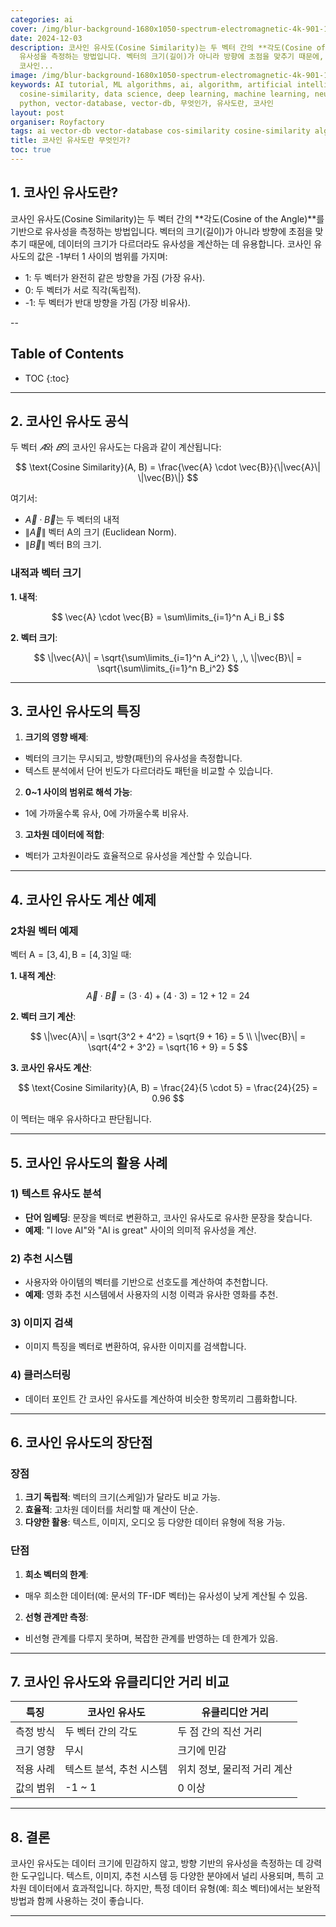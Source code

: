 ```yaml
---
categories: ai
cover: /img/blur-background-1680x1050-spectrum-electromagnetic-4k-901-1.jpg
date: 2024-12-03
description: 코사인 유사도(Cosine Similarity)는 두 벡터 간의 **각도(Cosine of the Angle)**를 기반으로
  유사성을 측정하는 방법입니다. 벡터의 크기(길이)가 아니라 방향에 초점을 맞추기 때문에, 데이터의 크기가 다르더라도 유사성을 계산하는 데 유용합니다.
  코사인...
image: /img/blur-background-1680x1050-spectrum-electromagnetic-4k-901-1.jpg
keywords: AI tutorial, ML algorithms, ai, algorithm, artificial intelligence, cos-similarity,
  cosine-similarity, data science, deep learning, machine learning, neural networks,
  python, vector-database, vector-db, 무엇인가, 유사도란, 코사인
layout: post
organiser: Royfactory
tags: ai vector-db vector-database cos-similarity cosine-similarity algorithm
title: 코사인 유사도란 무엇인가?
toc: true
---
```


## 1. 코사인 유사도란?
코사인 유사도(Cosine Similarity)는 두 벡터 간의 **각도(Cosine of the Angle)**를 기반으로 유사성을 측정하는 방법입니다. 벡터의 크기(길이)가 아니라 방향에 초점을 맞추기 때문에, 데이터의 크기가 다르더라도 유사성을 계산하는 데 유용합니다.
코사인 유사도의 값은 -1부터 1 사이의 범위를 가지며:
- 1: 두 벡터가 완전히 같은 방향을 가짐 (가장 유사).
- 0: 두 벡터가 서로 직각(독립적).
- -1: 두 벡터가 반대 방향을 가짐 (가장 비유사).

--
## Table of Contents

* TOC
{:toc}

---


## 2. 코사인 유사도 공식
두 벡터 $𝐴$와 $𝐵$의 코사인 유사도는 다음과 같이 계산됩니다:

$$
\text{Cosine Similarity}(A, B) = \frac{\vec{A} \cdot \vec{B}}{\|\vec{A}\| \|\vec{B}\|}
$$

여기서:
- $\vec{A} \cdot \vec{B}$는 두 벡터의 내적
- $\|\vec{A}\|$ 벡터 $\text{A}$의 크기 (Euclidean Norm).
- $\|\vec{B}\|$ 벡터 $\text{B}$의 크기.

### 내적과 벡터 크기
**1. 내적**:

$$
\vec{A} \cdot \vec{B} = \sum\limits_{i=1}^n A_i B_i
$$

**2. 벡터 크기**:

$$
\|\vec{A}\| = \sqrt{\sum\limits_{i=1}^n A_i^2} \, ,\, \|\vec{B}\| = \sqrt{\sum\limits_{i=1}^n B_i^2}
$$

---

## 3. 코사인 유사도의 특징
1. **크기의 영향 배제**:
  - 벡터의 크기는 무시되고, 방향(패턴)의 유사성을 측정합니다.
  - 텍스트 분석에서 단어 빈도가 다르더라도 패턴을 비교할 수 있습니다.
2. **0~1 사이의 범위로 해석 가능**:
  - $\text{1}$에 가까울수록 유사, $\text{0}$에 가까울수록 비유사.
3. **고차원 데이터에 적합**:
  - 벡터가 고차원이라도 효율적으로 유사성을 계산할 수 있습니다.

---

## 4. 코사인 유사도 계산 예제
### 2차원 벡터 예제
벡터 $\text{A} = [3, 4], \text{B} = [4, 3]$일 때:

**1. 내적 계산**:

$$
\vec{A} \cdot \vec{B} = (3 \cdot 4) + (4 \cdot 3) = 12 + 12 = 24
$$


**2. 벡터 크기 계산**:

$$
\|\vec{A}\| = \sqrt{3^2 + 4^2} = \sqrt{9 + 16} = 5
\\
\|\vec{B}\| = \sqrt{4^2 + 3^2} = \sqrt{16 + 9} = 5
$$

**3. 코사인 유사도 계산**:

$$
\text{Cosine Similarity}(A, B) = \frac{24}{5 \cdot 5} = \frac{24}{25} = 0.96
$$

이 멕터는 매우 유사하다고 판단됩니다.

---

## 5. 코사인 유사도의 활용 사례
### 1) 텍스트 유사도 분석
- **단어 임베딩**: 문장을 벡터로 변환하고, 코사인 유사도로 유사한 문장을 찾습니다.
- **예제**: "I love AI"와 "AI is great" 사이의 의미적 유사성을 계산.
### 2) 추천 시스템
- 사용자와 아이템의 벡터를 기반으로 선호도를 계산하여 추천합니다.
- **예제**: 영화 추천 시스템에서 사용자의 시청 이력과 유사한 영화를 추천.
### 3) 이미지 검색
- 이미지 특징을 벡터로 변환하여, 유사한 이미지를 검색합니다.
### 4) 클러스터링
- 데이터 포인트 간 코사인 유사도를 계산하여 비슷한 항목끼리 그룹화합니다.

---

## 6. 코사인 유사도의 장단점
### 장점
1. **크기 독립적**: 벡터의 크기(스케일)가 달라도 비교 가능.
2. **효율적**: 고차원 데이터를 처리할 때 계산이 단순.
3. **다양한 활용**: 텍스트, 이미지, 오디오 등 다양한 데이터 유형에 적용 가능.

### 단점
1. **희소 벡터의 한계**:
  - 매우 희소한 데이터(예: 문서의 TF-IDF 벡터)는 유사성이 낮게 계산될 수 있음.
2. **선형 관계만 측정**:
  - 비선형 관계를 다루지 못하며, 복잡한 관계를 반영하는 데 한계가 있음.

---

## 7. 코사인 유사도와 유클리디안 거리 비교

|특징|코사인 유사도|유클리디안 거리|
|---|------|-----|
|측정 방식|두 벡터 간의 각도|두 점 간의 직선 거리|
|크기 영향|무시|크기에 민감|
|적용 사례|텍스트 분석, 추천 시스템|위치 정보, 물리적 거리 계산|
|값의 범위|-1 ~ 1|0 이상|

---

## 8. 결론
코사인 유사도는 데이터 크기에 민감하지 않고, 방향 기반의 유사성을 측정하는 데 강력한 도구입니다. 텍스트, 이미지, 추천 시스템 등 다양한 분야에서 널리 사용되며, 특히 고차원 데이터에서 효과적입니다. 하지만, 특정 데이터 유형(예: 희소 벡터)에서는 보완적 방법과 함께 사용하는 것이 좋습니다.

---
